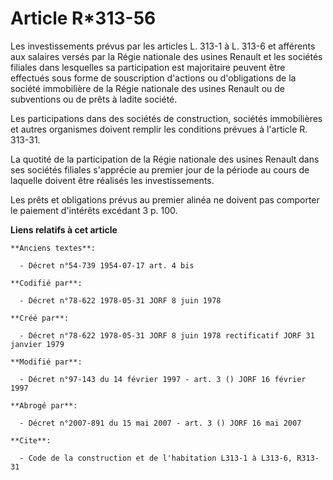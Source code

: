 # Article R*313-56

Les investissements prévus par les articles L. 313-1 à L. 313-6 et afférents aux salaires versés par la Régie nationale des
usines Renault et les sociétés filiales dans lesquelles sa participation est majoritaire peuvent être effectués sous forme de
souscription d'actions ou d'obligations de la société immobilière de la Régie nationale des usines Renault ou de subventions
ou de prêts à ladite société.

Les participations dans des sociétés de construction, sociétés immobilières et autres organismes doivent remplir les
conditions prévues à l'article R. 313-31.

La quotité de la participation de la Régie nationale des usines Renault dans ses sociétés filiales s'apprécie au premier jour
de la période au cours de laquelle doivent être réalisés les investissements.

Les prêts et obligations prévus au premier alinéa ne doivent pas comporter le paiement d'intérêts excédant 3 p. 100.

**Liens relatifs à cet article**

	**Anciens textes**:

	  - Décret n°54-739 1954-07-17 art. 4 bis

	**Codifié par**:

	  - Décret n°78-622 1978-05-31 JORF 8 juin 1978

	**Créé par**:

	  - Décret n°78-622 1978-05-31 JORF 8 juin 1978 rectificatif JORF 31 janvier 1979

	**Modifié par**:

	  - Décret n°97-143 du 14 février 1997 - art. 3 () JORF 16 février 1997

	**Abrogé par**:

	  - Décret n°2007-891 du 15 mai 2007 - art. 3 () JORF 16 mai 2007

	**Cite**:

	  - Code de la construction et de l'habitation L313-1 à L313-6, R313-31
